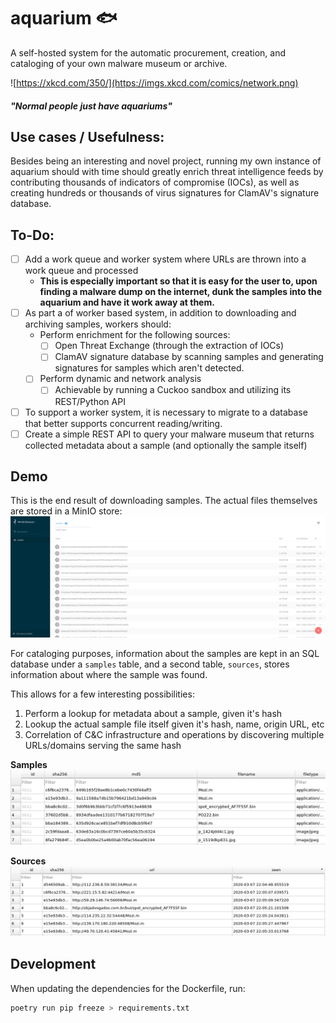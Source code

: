 # aquarium 🐟

A self-hosted system for the automatic procurement, creation, and cataloging of your own malware museum or archive.

![https://xkcd.com/350/](https://imgs.xkcd.com/comics/network.png)

##### _"Normal people just have aquariums"_

## Use cases / Usefulness:

Besides being an interesting and novel project, running my own instance of aquarium should with time should greatly enrich threat intelligence feeds by contributing thousands of indicators of compromise (IOCs), as well as creating hundreds or thousands of virus signatures for ClamAV's signature database. 

## To-Do:
- [ ] Add a work queue and worker system where URLs are thrown into a work queue and processed
  - **This is especially important so that it is easy for the user to, upon finding a malware dump on the internet, dunk the samples into the aquarium and have it work away at them.**
- [ ] As part a of worker based system, in addition to downloading and archiving samples, workers should:
  - Perform enrichment for the following sources:
    - [ ] Open Threat Exchange (through the extraction of IOCs)
    - [ ] ClamAV signature database by scanning samples and generating signatures for samples which aren't detected.
  - [ ] Perform dynamic and network analysis
    - [ ] Achievable by running a Cuckoo sandbox and utilizing its REST/Python API
- [ ] To support a worker system, it is necessary to migrate to a database that better supports concurrent reading/writing.
- [ ] Create a simple REST API to query your malware museum that returns collected metadata about a sample (and optionally the sample itself)

## Demo

This is the end result of downloading samples. The actual files themselves are stored in a MinIO store:
![](screenshots/screenshot_minio.png)

For cataloging purposes, information about the samples are kept in an SQL database under a `samples` table, and a second table, `sources`, stores information about where the sample was found. 

This allows for a few interesting possibilities:
1. Perform a lookup for metadata about a sample, given it's hash
2. Lookup the actual sample file itself given it's hash, name, origin URL, etc
3. Correlation of C&C infrastructure and operations by discovering multiple URLs/domains serving the same hash


**Samples**
![](screenshots/screenshot_samples.png)

**Sources**
![](screenshots/screenshot_sources.png)

## Development

When updating the dependencies for the Dockerfile, run:

```bash
poetry run pip freeze > requirements.txt
```
